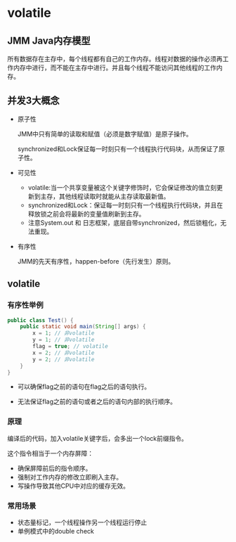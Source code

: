 # volatile

## JMM Java内存模型

所有数据存在主存中，每个线程都有自己的工作内存。线程对数据的操作必须再工作内存中进行，而不能在主存中进行。并且每个线程不能访问其他线程的工作内存。

## 并发3大概念

* 原子性

    JMM中只有简单的读取和赋值（必须是数字赋值）是原子操作。

    synchronized和Lock保证每一时刻只有一个线程执行代码块，从而保证了原子性。

* 可见性

    * volatile:当一个共享变量被这个关键字修饰时，它会保证修改的值立刻更新到主存，其他线程读取时就能从主存读取最新值。
    * synchronized和Lock：保证每一时刻只有一个线程执行代码块，并且在释放锁之前会将最新的变量值刷新到主存。
    * 注意System.out 和 日志框架，底层自带synchronized，然后锁粗化，无法重现。

* 有序性

    JMM的先天有序性，happen-before（先行发生）原则。

## volatile

### 有序性举例

```java
public class Test() {
    public static void main(String[] args) {
        x = 1; // 非volatile
        y = 1; // 非volatile
        flag = true; // volatile
        x = 2; // 非volatile
        y = 2; // 非volatile
    }
}
```

  * 可以确保flag之前的语句在flag之后的语句执行。

  * 无法保证flag之前的语句或者之后的语句内部的执行顺序。


### 原理

编译后的代码，加入volatile关键字后，会多出一个lock前缀指令。

这个指令相当于一个内存屏障：

- 确保屏障前后的指令顺序。
- 强制对工作内存的修改立即刷入主存。
- 写操作导致其他CPU中对应的缓存无效。

### 常用场景

- 状态量标记，一个线程操作另一个线程运行停止
- 单例模式中的double check